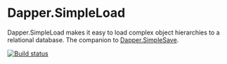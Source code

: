 # Dapper.SimpleLoad

Dapper.SimpleLoad makes it easy to load complex object hierarchies to a relational database. The companion to [Dapper.SimpleSave](https://github.com/Paymentsense/Dapper.SimpleSave).

[![Build status](https://ci.appveyor.com/api/projects/status/me6txem2givlymt4?svg=true)](https://ci.appveyor.com/project/PaymentSense/dapper-simpleload)

